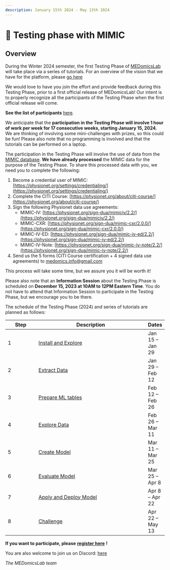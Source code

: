 ```yaml
---
description: January 15th 2024 - May 13th 2024
---
```


# 📄 Testing phase with MIMIC

## Overview

During the Winter 2024 semester, the first Testing Phase of [MEDomicsLab](https://github.com/MEDomics-UdeS/MEDomicsLab) will take place via a series of tutorials. For an overview of the vision that we have for the platform, please [go here](../#an-overview-of-medomicslab)

We would love to have you join the effort and provide feedback during this Testing Phase, prior to a first official release of MEDomicsLab! Our intent is to properly recognize all the participants of the Testing Phase when the first official release will come.

**See the list of participants** [here](https://docs.google.com/spreadsheets/d/1w4n2gygstxnrFSzAi1LqGsxgCVYa1Odyb8vl9huu-kU/).

We anticipate that the **participation in the Testing Phase will involve 1 hour of work per week for 17 consecutive weeks, starting January 15, 2024.** We are thinking of involving some mini-challenges with prizes, so this could be fun! Please also note that no programming is involved and that the tutorials can be performed on a laptop.

The participation in the Testing Phase will involve the use of data from the [MIMIC database](https://mimic.mit.edu/). **We have already processed** the MIMIC data for the purpose of the Testing Phase. To share this processed data with you, we need you to complete the following:

1. Become a credential user of MIMIC: [https://physionet.org/settings/credentialing/](https://physionet.org/settings/credentialing/)
2. Complete the CITI Course: [https://physionet.org/about/citi-course/](https://physionet.org/about/citi-course/)
3. Sign the following Physionet data use agreements:
   * MIMIC-IV: [https://physionet.org/sign-dua/mimiciv/2.2/](https://physionet.org/sign-dua/mimiciv/2.2/)
   * MIMIC-CXR: [https://physionet.org/sign-dua/mimic-cxr/2.0.0/](https://physionet.org/sign-dua/mimic-cxr/2.0.0/)
   * MIMIC-IV-ED: [https://physionet.org/sign-dua/mimic-iv-ed/2.2/](https://physionet.org/sign-dua/mimic-iv-ed/2.2/)
   * MIMIC-IV-Note: [https://physionet.org/sign-dua/mimic-iv-note/2.2/](https://physionet.org/sign-dua/mimic-iv-note/2.2/)
4. Send us the 5 forms (CITI Course certification + 4 signed data use agreements) to medomics.info@gmail.com

This process will take some time, but we assure you it will be worth it!

Please also note that an **Information Session** about the Testing Phase is scheduled on **December 15, 2023 at 10AM to 12PM Eastern Time**. You do not have to attend that Information Session to participate in the Testing Phase, but we encourage you to be there.

The schedule of the Testing Phase (2024) and series of tutorials are planned as follows:

<table><thead><tr><th width="98.33333333333331">Step</th><th width="421">Description</th><th>Dates</th></tr></thead><tbody><tr><td>1</td><td><a href="step-1-installation-and-overview.md">Install and Explore</a></td><td>Jan 15 – Jan 29</td></tr><tr><td>2</td><td><a href="step-2-extract-data.md">Extract Data</a></td><td>Jan 29 – Feb 12</td></tr><tr><td>3</td><td><a href="step-3-prepare-static-csv-tables.md">Prepare ML tables</a></td><td>Feb 12 – Feb 26</td></tr><tr><td>4</td><td><a href="step-4-explore-data.md">Explore Data</a></td><td>Feb 26 – Mar 11</td></tr><tr><td>5</td><td><a href="step-5-create-a-final-model.md">Create Model</a></td><td>Mar 11 – Mar 25</td></tr><tr><td>6</td><td><a href="step-6-evaluate-final-model.md">Evaluate Model</a></td><td>Mar 25 – Apr 8</td></tr><tr><td>7</td><td><a href="step-7-apply-and-deploy-a-final-model.md">Apply and Deploy Model</a></td><td>Apr 8 – Apr 22</td></tr><tr><td>8</td><td><a href="step-8-mini-challenge.md">Challenge</a></td><td>Apr 22 – May 13</td></tr></tbody></table>

**If you want to participate, please** [**register here**](../forms/join-the-testing-phase.md) **!**

You are also welcome to join us on Discord: [here](https://discord.gg/ZbaGj8E6mP)

_The MEDomicsLab team_

